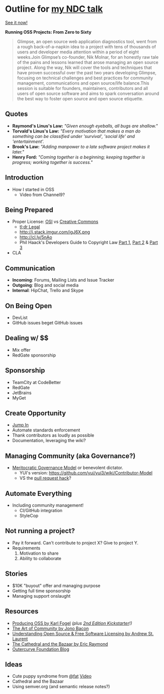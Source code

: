 Outline for [my NDC talk](http://ndcoslo.oktaset.com/t-8116)
========
[See it now!](http://5minfork.com/nikmd23/oss0to60/)

**Running OSS Projects: From Zero to Sixty**
> Glimpse, an open source web application diagnostics tool, went from a rough back-of-a-napkin idea to a project with tens of thousands of users and developer media attention within a period of eight weeks.Join Glimpse’s co-founder, Nik Molnar, for an honestly raw tale of the pains and lessons learned that arose managing an open source project. Along the way, Nik will cover the tools and techniques that have proven successful over the past two years developing Glimpse, focusing on technical challenges and best practices for community management, communications and open source/life balance.This session is suitable for founders, maintainers, contributors and all users of open source software and aims to spark conversation around the best way to foster open source and open source etiquette.

## Quotes
- **Raymond's Linus's Law:** *"Given enough eyeballs, all bugs are shallow."*
- **Torvald's Linus's Law:** *"Every motivation that makes a man do something can be classified under 'survival', 'social life' and 'entertainment'.*
- **Brook's Law:** *"Adding manpower to a late software project makes it later."*
- **Henry Ford:** *"Coming together is a beginning; keeping together is progress; working together is success."*

## Introduction
- How I started in OSS
  - Video from Channel9?

## Being Prepared
- Proper License: [OSI](http://opensource.org/) vs [Creative Commons](http://creativecommons.org/)
  - [tl;dr Legal](http://www.tldrlegal.com/)
  - http://i.stack.imgur.com/igJ6X.png
  - http://cl.ly/5nAo
  - Phil Haack's Developers Guide to Copyright Law [Part 1](http://haacked.com/archive/2006/01/24/TheDevelopersGuideToCopyrightLaw-Part1.aspx), [Part 2](http://haacked.com/archive/2006/01/24/DevelopersGuideToOpenSourceSoftwareLicensing.aspx) & [Part 3](http://haacked.com/archive/2006/01/26/WhoOwnstheCopyrightforAnOpenSourceProject.aspx)
- CLA

## Communication
- **Incoming**: Forums, Mailing Lists and Issue Tracker
- **Outgoing**: Blog and social media
- **Internal**: HipChat, Trello and Skype

## On Being Open
- DevList
- GitHub issues beget GitHub issues

## Dealing w/ $$
- Mix offer
- RedGate sponsorship

## Sponsorship
- TeamCity at CodeBetter
- RedGate
- JetBrains
- MyGet

## Create Opportunity
- [Jump In](http://nikcodes.com/2013/05/10/new-contributor-jump-in/)
- Automate standards enforcement 
- Thank contributors as loudly as possible
- Documentation, leveraging the wiki?

## Managing Community (aka Governance?)
- [Meritocratic Governance Model](http://www.oss-watch.ac.uk/resources/meritocraticGovernanceModel) or benevolent dictator.
  - YUI's version: https://github.com/yui/yui3/wiki/Contributor-Model
  - VS the [pull request hack](http://felixge.de/2013/03/11/the-pull-request-hack.html)?

## Automate Everything
- Including community management!
  - CI/GitHub integration
  - StyleCop

## Not running a project?
- Pay it forward. Can't contribute to project X? Give to project Y.
- Requirements
  1. Motivation to share
  2. Ability to collaborate

## Stories
- $10K "buyout" offer and managing purpose
- Getting full time sponsorship
- Managing support onslaught

## Resources
- [Producing OSS by Karl Fogel](http://producingoss.com/) *(plus [2nd Edition Kickstarter](http://www.kickstarter.com/projects/kfogel/updating-producing-open-source-software-for-2nd-ed)!)*
- [The Art of Community by Jono Bacon](http://www.artofcommunityonline.org/)
- [Understanding Open Source & Free Software Licensing by Andrew St. Laurent](http://oreilly.com/openbook/osfreesoft/book/index.html)
- [The Cathedral and the Bazaar by  Eric Raymond](http://en.wikipedia.org/wiki/The_Cathedral_and_the_Bazaar)
- [Outercurve Foundation Blog](http://www.outercurve.org/Blogs)


## Ideas
- Cute puppy syndrome from [@fat](https://github.com/fat) [Video](http://www.google.com/url?sa=t&rct=j&q=&esrc=s&source=web&cd=1&ved=0CDAQtwIwAA&url=http%3A%2F%2Fwww.youtube.com%2Fwatch%3Fv%3DUIDb6VBO9os&ei=N8WbUfzCMvOz4APonICAAw&usg=AFQjCNEjRH7wE1xfxuZUPgHJbiaDpvdRNg&sig2=AfxZDLkpVzEYk1OeC5U0jg&bvm=bv.46865395,d.dmg&cad=rja)
- Cathedral and the Bazaar
- Using semver.org (and semantic release notes?)